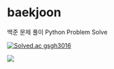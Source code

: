 # baekjoon
백준 문제 풀이
Python Problem Solve


[![Solved.ac
gsgh3016](http://mazassumnida.wtf/api/generate_badge?boj=gsgh3016)](https://solved.ac/profile/gsgh3016)

<img src="http://mazandi.herokuapp.com/api?handle=gsgh3016&theme=warm"/>
